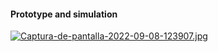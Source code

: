 #### Prototype and simulation

[![Captura-de-pantalla-2022-09-08-123907.jpg](https://i.postimg.cc/L66tRbCt/Captura-de-pantalla-2022-09-08-123907.jpg)](https://postimg.cc/0rFM0cqj)